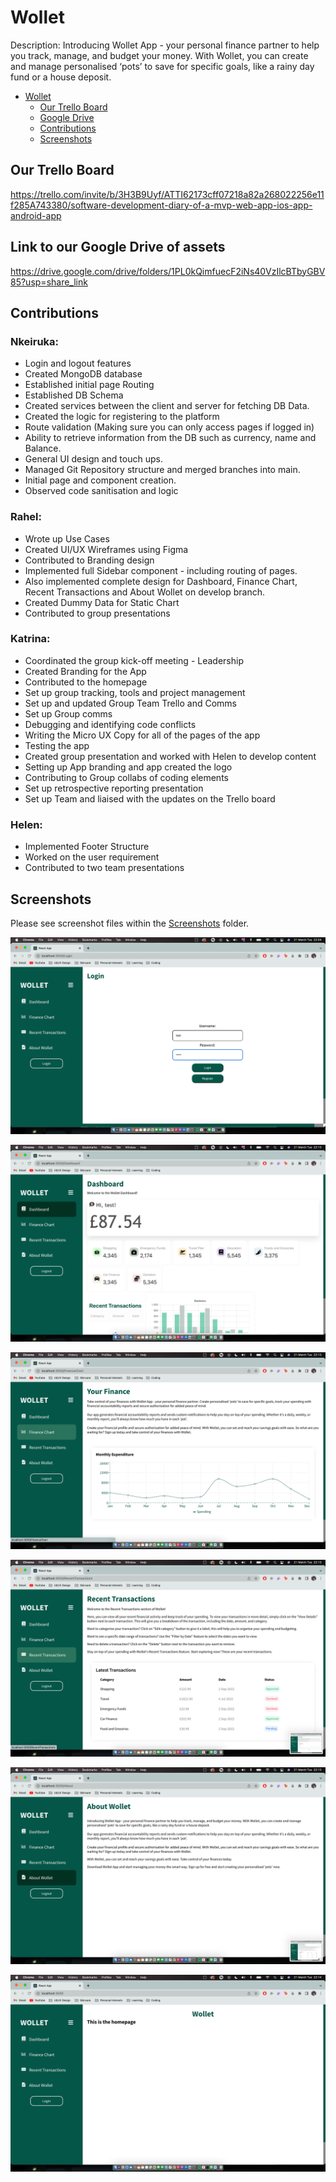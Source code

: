 # Wollet

Description: Introducing Wollet App - your personal finance partner to help you track, manage, and budget your money. With Wollet, you can create and manage personalised ‘pots’ to save for specific goals, like a rainy day fund or a house deposit.

- [Wollet](#wollet)
  - [Our Trello Board](#our-trello-board)
  - [Google Drive](#link-to-our-google-drive-of-assets)
  - [Contributions](#contributions)
  - [Screenshots](#screenshots)

## Our Trello Board

https://trello.com/invite/b/3H3B9Uyf/ATTI62173cff07218a82a268022256e11f285A743380/software-development-diary-of-a-mvp-web-app-ios-app-android-app

## Link to our Google Drive of assets

https://drive.google.com/drive/folders/1PL0kQimfuecF2iNs40VzIlcBTbyGBV85?usp=share_link

## Contributions

### Nkeiruka:

- Login and logout features
- Created MongoDB database
- Established initial page Routing
- Established DB Schema
- Created services between the client and server for fetching DB Data.
- Created the logic for registering to the platform
- Route validation (Making sure you can only access pages if logged in)
- Ability to retrieve information from the DB such as currency, name and Balance.
- General UI design and touch ups.
- Managed Git Repository structure and merged branches into main.
- Initial page and component creation.
- Observed code sanitisation and logic

### Rahel:

- Wrote up Use Cases
- Created UI/UX Wireframes using Figma
- Contributed to Branding design
- Implemented full Sidebar component - including routing of pages.
- Also implemented complete design for Dashboard, Finance Chart, Recent Transactions and About Wollet on develop branch.
- Created Dummy Data for Static Chart
- Contributed to group presentations

### Katrina:

- Coordinated the group kick-off meeting - Leadership
- Created Branding for the App
- Contributed to the homepage
- Set up group tracking, tools and project management
- Set up and updated Group Team Trello and Comms
- Set up Group comms
- Debugging and identifying code conflicts
- Writing the Micro UX Copy for all of the pages of the app
- Testing the app
- Created group presentation and worked with Helen to develop content
- Setting up App branding and app created the logo
- Contributing to Group collabs of coding elements
- Set up retrospective reporting presentation
- Set up Team and liaised with the updates on the Trello board

### Helen:

- Implemented Footer Structure
- Worked on the user requirement
- Contributed to two team presentations

## Screenshots

Please see screenshot files within the [Screenshots](/screenshots/) folder.

![alt text](/screenshots/Screen%20Shot%202023-03-21%20at%2022.04.20.png)

![alt text](/screenshots/Screen%20Shot%202023-03-21%20at%2022.13.42.png)

![alt text](/screenshots/Screen%20Shot%202023-03-21%20at%2022.13.51.png)

![alt text](/screenshots/Screen%20Shot%202023-03-21%20at%2022.13.54.png)

![alt text](/screenshots/Screen%20Shot%202023-03-21%20at%2022.13.58.png)

![alt text](/screenshots/Screen%20Shot%202023-03-21%20at%2022.14.08.png)

<!-- # MERN Stack Project

Here's some boilerplate code with the initial setup for your project.

The expectation with this code is that you're able to clone the repository and get started building your own fullstack ([MERN](https://www.mongodb.com/mern-stack)) application.



## Project Structure

The initial structure of the repository is:

```plain
- README.md
- client/
  - public/
  - src/
    - services/
    - index.js
    - App.js
  - README.md
- server/
  - data/
  - models/
  - routes/
  - index.js
  - README.md
```

<!-- ### Client

The client folder is where you will store your front end code. Currently this contains a new project created with `create-react-app` and an example of how to call an API that's in active development.

✋🏾 **Put your React code here** ✋🏾

Read the `client/` [README](./client/README.md) for more details of the example front end app provided

### Server

The server folder is where you will store your backend code. You'll be building your API and making queries to your database here.

✋🏾 **Put your Node code here**✋🏾

Read the `server/` [README](./server/README.md) for more details of the example API provided

## Getting Started

### Environment variables

We have provided you with an example environment variables file called [`.env.example`](./.env.example). Rename this file to `.env` to use it.

In here you should assign your database connection string to the `DATABASE_CONNECTION_STRING` variable.

Make sure your connection string has the correct database name you are trying to connect to and follows this format:

```plain
mongodb+srv://<username>:<password>@cluster0.7k5er.mongodb.net/<database_name>
```

For the example app the database name is `example_db`.

You'll also see the `PORT` for your API in this file. Do not change this `PORT` number.

🛑 **YOUR ENVIRONMENT VARIABLES SHOULD NEVER BE COMMITED AND THE `.env` FILE HAS ALREADY BEEN ADDED TO THE [`.gitignore`](./.gitignore).** 🛑

### Populating The Database

If you choose to populate your database with some initial data you can do so using seed data. We have provided an example of seed data in the [`data.example/`](./server/data.example) folder in a file called [`profiles.mongodb`](server/data.example/profiles.mongodb).

All you need to do is rename the `data.example` folder to `data` and then create a `.mongodb` file that will create and insert data into your database and the correct collection(s).

To get the example app up and running you need to create an `example_db` database, a `profiles` collection and inserting some profile data. This can all be done by running the [`profiles.mongodb`](server/data.example/profiles.mongodb) file in your MongoDB playground.

If successful you should see 4 documents in your newly created `profiles` collection, in your new `example_db` database.

🛑 **YOU SHOULD NOT COMMIT YOUR INITIAL DATA. THE `data/`FOLDER HAS ALREADY BEEN ADDED TO THE [`.gitignore`](./.gitignore).** 🛑

### Starting The Development Server

You can start the client side code (front-end) and server side (back-end) separately using the commands in their respective folders. If you prefer to start them all together (this is the most convienient way), you can do so with the following commands:

1. `npm run dev-install` to install all the dependencies
2. `npm run develop` to start the development servers - [localhost:3000](http://localhost:3000) for front end and [localhost:8080](http://localhost:8080)

Please note that you will only need to run `npm run dev-install` once during your first installation, subsequently you will only need to run `npm run develop` to get your development environment up and running.

When making file changes to either your front or back end code your app will automatically restart and reload for you.

### Example Application

We have created an example application that will display a list of profiles that are stored in the `example_db` database.

If all's well with the above steps, you should see a list of familiar names. If your browser shows "No profiles found", re-check all the steps to ensure your database is populated and everything is connected properly.

## What's Next?!

Now it's time to start building your project. -->
